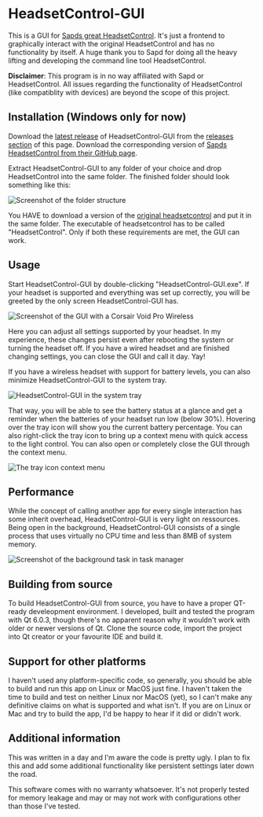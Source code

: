 # HeadsetControl-GUI
This is a GUI for [Sapds great HeadsetControl](https://github.com/Sapd/HeadsetControl/). It's just a frontend to graphically interact with the original HeadsetControl and has no functionality by itself.
A huge thank you to Sapd for doing all the heavy lifting and developing the command line tool HeadsetControl.

**Disclaimer**:
This program is in no way affiliated with Sapd or HeadsetControl.
All issues regarding the functionality of HeadsetControl (like compatiblity with devices) are beyond the scope of this project.

## Installation (Windows only for now)
Download the [latest release](https://github.com/LeoKlaus/HeadsetControl-GUI/releases/latest/) of HeadsetControl-GUI from the [releases section](https://github.com/LeoKlaus/HeadsetControl-GUI/releases) of this page.
Download the corresponding version of [Sapds HeadsetControl from their GitHub page](https://github.com/Sapd/HeadsetControl/releases/).

Extract HeadsetControl-GUI to any folder of your choice and drop HeadsetControl into the same folder.
The finished folder should look something like this:

![Screenshot of the folder structure](https://i.imgur.com/bbymxL6.jpg "Screenshot of the folder structure")

You HAVE to download a version of the [original headsetcontrol](https://github.com/Sapd/HeadsetControl/releases/) and put it in the same folder.
The executable of headsetcontrol has to be called "HeadsetControl".
Only if both these requirements are met, the GUI can work.

## Usage
Start HeadsetControl-GUI by double-clicking "HeadsetControl-GUI.exe".
If your headset is supported and everything was set up correctly, you will be greeted by the only screen HeadsetControl-GUI has.

![Screenshot of the GUI with a Corsair Void Pro Wireless](https://i.imgur.com/xALkNjr.jpg)

Here you can adjust all settings supported by your headset.
In my experience, these changes persist even after rebooting the system or turning the headset off.
If you have a wired headset and are finished changing settings, you can close the GUI and call it day. Yay!

If you have a wireless headset with support for battery levels, you can also minimize HeadsetControl-GUI to the system tray.

![HeadsetControl-GUI in the system tray](https://i.imgur.com/83Apn66.jpg)

That way, you will be able to see the battery status at a glance and get a reminder when the batteries of your headset run low (below 30%).
Hovering over the tray icon will show you the current battery percentage. You can also right-click the tray icon to bring up a context menu with quick access to the light control. You can also open or completely close the GUI through the context menu.

![The tray icon context menu](https://i.imgur.com/2IWhbfa.jpg)

## Performance
While the concept of calling another app for every single interaction has some inherit overhead, HeadsetControl-GUI is very light on ressources.
Being open in the background, HeadsetControl-GUI consists of a single process that uses virtually no CPU time and less than 8MB of system memory.

![Screenshot of the background task in task manager](https://i.imgur.com/3PaxKF6.jpg)


## Building from source
To build HeadsetControl-GUI from source, you have to have a proper QT-ready develeopment environment.
I developed, built and tested the program with Qt 6.0.3, though there's no apparent reason why it wouldn't work with older or newer versions of Qt.
Clone the source code, import the project into Qt creator or your favourite IDE and build it.

## Support for other platforms
I haven't used any platform-specific code, so generally, you should be able to build and run this app on Linux or MacOS just fine.
I haven't taken the time to build and test on neither Linux nor MacOS (yet), so I can't make any definitive claims on what is supported and what isn't.
If you are on Linux or Mac and try to build the app, I'd be happy to hear if it did or didn't work.

## Additional information
This was written in a day and I'm aware the code is pretty ugly. I plan to fix this and add some additional functionality like persistent settings later down the road.

This software comes with no warranty whatsoever. It's not properly tested for memory leakage and may or may not work with configurations other than those I've tested.
